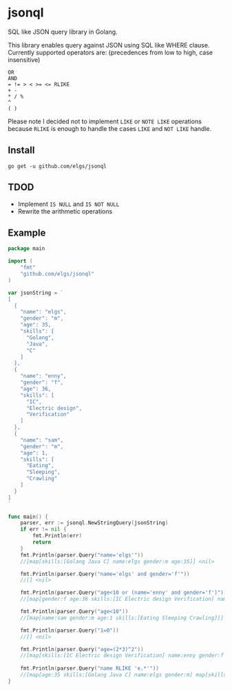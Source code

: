 # jsonql
SQL like JSON query library in Golang.

This library enables query against JSON using SQL like WHERE clause. Currently supported operators are: (precedences from low to high, case insensitive)

```
OR
AND
= != > < >= <= RLIKE
+ -
* / %
^
( )
```

Please note I decided not to implement `LIKE` or `NOTE LIKE` operations because `RLIKE` is enough to handle the cases `LIKE` and `NOT LIKE` handle. 

## Install
`go get -u github.com/elgs/jsonql`

## TDOD
* Implement `IS NULL` and `IS NOT NULL`
* Rewrite the arithmetic operations

## Example
```go
package main

import (
	"fmt"
	"github.com/elgs/jsonql"
)

var jsonString = `
[
  {
    "name": "elgs",
    "gender": "m",
	"age": 35,
    "skills": [
      "Golang",
      "Java",
      "C"
    ]
  },
  {
    "name": "enny",
    "gender": "f",
    "age": 36,
	"skills": [
      "IC",
      "Electric design",
      "Verification"
    ]
  },
  {
    "name": "sam",
    "gender": "m",
	"age": 1,
    "skills": [
      "Eating",
      "Sleeping",
      "Crawling"
    ]
  }
]
`

func main() {
	parser, err := jsonql.NewStringQuery(jsonString)
	if err != nil {
		fmt.Println(err)
		return
	}
	fmt.Println(parser.Query("name='elgs'"))
	//[map[skills:[Golang Java C] name:elgs gender:m age:35]] <nil>

	fmt.Println(parser.Query("name='elgs' and gender='f'"))
	//[] <nil>

	fmt.Println(parser.Query("age<10 or (name='enny' and gender='f')"))
	//[map[gender:f age:36 skills:[IC Electric design Verification] name:enny] map[age:1 skills:[Eating Sleeping Crawling] name:sam gender:m]] <nil>

	fmt.Println(parser.Query("age<10"))
	//[map[name:sam gender:m age:1 skills:[Eating Sleeping Crawling]]] <nil>

	fmt.Println(parser.Query("1=0"))
	//[] <nil>

	fmt.Println(parser.Query("age=(2*3)^2"))
	//[map[skills:[IC Electric design Verification] name:enny gender:f age:36]] <nil>
	
	fmt.Println(parser.Query("name RLIKE 'e.*'"))
	//[map[age:35 skills:[Golang Java C] name:elgs gender:m] map[skills:[IC Electric design Verification] name:enny gender:f age:36]] <nil>
}
```